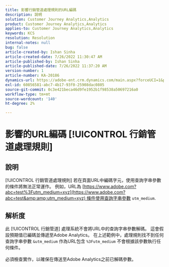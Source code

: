 ```yaml
---
title: 影響行銷管道處理規則的URL編碼
description: 說明
solution: Customer Journey Analytics,Analytics
product: Customer Journey Analytics,Analytics
applies-to: Customer Journey Analytics,Analytics
keywords: KCS
resolution: Resolution
internal-notes: null
bug: false
article-created-by: Ishan Sinha
article-created-date: 7/26/2022 11:30:47 AM
article-published-by: Ishan Sinha
article-published-date: 7/26/2022 11:37:20 AM
version-number: 1
article-number: KA-20186
dynamics-url: https://adobe-ent.crm.dynamics.com/main.aspx?forceUCI=1&pagetype=entityrecord&etn=knowledgearticle&id=ab43dd5e-d60c-ed11-82e5-000d3a379b78
exl-id: 60856581-abc7-4b17-93f0-25908dac0805
source-git-commit: 0c3e421beca46d9fe1952b1f98538a50697216a0
workflow-type: tm+mt
source-wordcount: '140'
ht-degree: 2%

---
```


# 影響的URL編碼 [!UICONTROL 行銷管道處理規則]

## 說明

[!UICONTROL 行銷管道處理規則] 若在頁面URL中編碼字元，使用查詢字串參數的條件將無法正常運作。 例如，URL為 [https://www.adobe.com?abc=test%3Futm_medium=xyz](https://www.adobe.com?abc=test&amp;amp;utm_medium=xyz) 條件使用查詢字串參數 `utm_medium`.

## 解析度

此 [!UICONTROL 行銷管道] 處理系統不會將URL中的查詢字串參數解碼。 這會假設預期值已編碼並傳遞至Adobe Analytics。 在上述範例中，處理規則找不到任何查詢字串參數 `&utm_medium` 作為URL包含 `%3Futm_medium` 不會根據該參數執行任何條件。<br> <br>必須檢查實作，以確保在傳送至Adobe Analytics之前已解碼參數。
